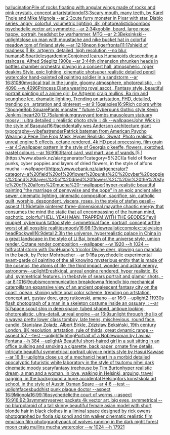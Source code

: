 [hallucination](https://www.ebank.nz/aiartgenerator?category=hallucination)[Pile of rocks floating with angular wings made of rocks and pink crystals, concept art](https://www.ebank.nz/aiartgenerator?category=Pile%20of%20rocks%20floating%20with%20angular%20wings%20made%20of%20rocks%20and%20pink%20crystals%2C%20concept%20art)[artstation](https://www.ebank.nz/aiartgenerator?category=artstation)[dof](https://www.ebank.nz/aiartgenerator?category=dof)[3:3](https://www.ebank.nz/aiartgenerator?category=3%3A3)[scary mouth, many teeth, by Karel Thole and Mike Mignola --ar 2:3](https://www.ebank.nz/aiartgenerator?category=scary%20mouth%2C%20many%20teeth%2C%20by%20Karel%20Thole%20and%20Mike%20Mignola%20--ar%202%3A3)[cute furry monster in Pixar with star, Diablo series, angry, colorful, volumetric lighting, 4k, photorealistic](https://www.ebank.nz/aiartgenerator?category=cute%20furry%20monster%20in%20Pixar%20with%20star%2C%20Diablo%20series%2C%20angry%2C%20colorful%2C%20volumetric%20lighting%2C%204k%2C%20photorealistic)[boombox psychedelic vector art symmetric --ar 2:3](https://www.ebank.nz/aiartgenerator?category=boombox%20psychedelic%20vector%20art%20symmetric%20--ar%202%3A3)[4k](https://www.ebank.nz/aiartgenerator?category=4k)[goblin, beard, large nose, happy, portrait, headshot by warhammer, MTG --ar 2:3](https://www.ebank.nz/aiartgenerator?category=goblin%2C%20beard%2C%20large%20nose%2C%20happy%2C%20portrait%2C%20headshot%20by%20warhammer%2C%20MTG%20--ar%202%3A3)[Beksinkski](https://www.ebank.nz/aiartgenerator?category=Beksinkski)[--uplight](https://www.ebank.nz/aiartgenerator?category=--uplight)[close up man with moustache and nike bucket hat in colorful meadow tom of finland style —ar 12:18](https://www.ebank.nz/aiartgenerator?category=close%20up%20man%20with%20moustache%20and%20nike%20bucket%20hat%20in%20colorful%20meadow%20tom%20of%20finland%20style%20%E2%80%94ar%2012%3A18)[neon tiger](https://www.ebank.nz/aiartgenerator?category=neon%20tiger)[frontal](https://www.ebank.nz/aiartgenerator?category=frontal)[](https://www.ebank.nz/aiartgenerator?category=)[11:17](https://www.ebank.nz/aiartgenerator?category=11%3A17)[shield of madness || 8k, artgerm, detailed, high resolution --no blur, humans](https://www.ebank.nz/aiartgenerator?category=shield%20of%20madness%20%7C%7C%208k%2C%20artgerm%2C%20detailed%2C%20high%20resolution%20--no%20blur%2C%20humans)[8:5](https://www.ebank.nz/aiartgenerator?category=8%3A5)[particles](https://www.ebank.nz/aiartgenerator?category=particles)[gardening](https://www.ebank.nz/aiartgenerator?category=gardening)[Conjoined Icarus Humanoids descending a staircase, Alfred Stieglitz 1900s --ar 3:4](https://www.ebank.nz/aiartgenerator?category=Conjoined%20Icarus%20Humanoids%20descending%20a%20staircase%2C%20Alfred%20Stieglitz%201900s%20--ar%203%3A4)[4th dimension shrunken heads in bottles chamber orchestra playing in a concert hall, atmospheric, roger deakins Style, epic lighting, cinematic shotsuper realistic detailed pencil watercolor hand-painted oil painting soldier in a sandstorm --ar 16:8](https://www.ebank.nz/aiartgenerator?category=4th%20dimension%20shrunken%20heads%20in%20bottles%20chamber%20orchestra%20playing%20in%20a%20concert%20hall%2C%20atmospheric%2C%20roger%20deakins%20Style%2C%20epic%20lighting%2C%20cinematic%20shotsuper%20realistic%20detailed%20pencil%20watercolor%20hand-painted%20oil%20painting%20soldier%20in%20a%20sandstorm%20--ar%2016%3A8)[1080](https://www.ebank.nz/aiartgenerator?category=1080)[mystical trail in the jungle, gloomy atmosphere, photorealistic, --h 4090 --w 4096](https://www.ebank.nz/aiartgenerator?category=mystical%20trail%20in%20the%20jungle%2C%20gloomy%20atmosphere%2C%20photorealistic%2C%20--h%204090%20--w%204096)[Princess Diana wearing royal ascot , Fantasy style, beautiful portrait painting of a anime girl, by Artgerm,craig mullins, Ba rim and seunghee lee, dramatic lighting, Trending on artstation, FHD, detailed,  trending on _artstation and pinterest --ar 9:16](https://www.ebank.nz/aiartgenerator?category=Princess%20Diana%20wearing%20royal%20ascot%20%2C%20Fantasy%20style%2C%20beautiful%20portrait%20painting%20of%20a%20anime%20girl%2C%20by%20Artgerm%2Ccraig%20mullins%2C%20Ba%20rim%20and%20seunghee%20lee%2C%20dramatic%20lighting%2C%20Trending%20on%20artstation%2C%20FHD%2C%20detailed%2C%20%20trending%20on%20_artstation%20and%20pinterest%20--ar%209%3A16)[galaxies](https://www.ebank.nz/aiartgenerator?category=galaxies)[16:9](https://www.ebank.nz/aiartgenerator?category=16%3A9)[Rich colors  white “SpongeBob SquarePants monster “  future Cyberpunk Gothic style Kevin Jenkins](https://www.ebank.nz/aiartgenerator?category=Rich%20colors%20%20white%20%E2%80%9CSpongeBob%20SquarePants%20monster%20%E2%80%9C%20%20future%20Cyberpunk%20Gothic%20style%20Kevin%20Jenkins)[lineart](https://www.ebank.nz/aiartgenerator?category=lineart)[20:12](https://www.ebank.nz/aiartgenerator?category=20%3A12)[.75](https://www.ebank.nz/aiartgenerator?category=.75)[aluminium](https://www.ebank.nz/aiartgenerator?category=aluminium)[graveyard tombs mausoleum statuary mossy :: ultra detailed :: realistic photo style :: 4k --wallpaper](https://www.ebank.nz/aiartgenerator?category=graveyard%20tombs%20mausoleum%20statuary%20mossy%20%3A%3A%20ultra%20detailed%20%3A%3A%20realistic%20photo%20style%20%3A%3A%204k%20--wallpaper)[John Wick in the style of Basquiat](https://www.ebank.nz/aiartgenerator?category=John%20Wick%20in%20the%20style%20of%20Basquiat)[16:9](https://www.ebank.nz/aiartgenerator?category=16%3A9)[accidentally wes Anderson architecture giant  typography](https://www.ebank.nz/aiartgenerator?category=accidentally%20wes%20Anderson%20architecture%20giant%20%20typography)[--vibefast](https://www.ebank.nz/aiartgenerator?category=--vibefast)[render](https://www.ebank.nz/aiartgenerator?category=render)[Patrick bateman from American Psycho Wearing a Pepe The Frog Mask, Hyper Realistic, Sweat, Photo realistic, unreal engine 5 effects, octane rendered, 4k HD post processing, film grain --ar 4:3](https://www.ebank.nz/aiartgenerator?category=Patrick%20bateman%20from%20American%20Psycho%20Wearing%20a%20Pepe%20The%20Frog%20Mask%2C%20Hyper%20Realistic%2C%20Sweat%2C%20Photo%20realistic%2C%20unreal%20engine%205%20effects%2C%20octane%20rendered%2C%204k%20HD%20post%20processing%2C%20film%20grain%20--ar%204%3A3)[wallpaper pattern in the style of Georgia o’keeffe,  flowers, sketched, pastel colours --ar 16:9](https://www.ebank.nz/aiartgenerator?category=wallpaper%20pattern%20in%20the%20style%20of%20Georgia%20o%E2%80%99keeffe%2C%20%20flowers%2C%20sketched%2C%20pastel%20colours%20--ar%2016%3A9)[16:9](https://www.ebank.nz/aiartgenerator?category=16%3A9)[](https://www.ebank.nz/aiartgenerator?category=)[tarot card, wal mart. ace of wands.](https://www.ebank.nz/aiartgenerator?category=tarot%20card%2C%20wal%20mart.%20ace%20of%20wands.)[5,](https://www.ebank.nz/aiartgenerator?category=5%2C)[a field of flower punks, cyber poppies and layers of dried flowers, in the style of alfons mucha --wallpaper](https://www.ebank.nz/aiartgenerator?category=a%20field%20of%20flower%20punks%2C%20cyber%20poppies%20and%20layers%20of%20dried%20flowers%2C%20in%20the%20style%20of%20alfons%20mucha%20--wallpaper)[hyper-realistic beautiful painting "the marriage of pennywise and the pope" in an epic ancient alien sewer, cinematic lighting, cinematic composition, sacrifice, sin, catholic guilt, worship, despondent, viscera, roses, in the style of stefan gesell--aspect 11:16](https://www.ebank.nz/aiartgenerator?category=hyper-realistic%20beautiful%20painting%20%22the%20marriage%20of%20pennywise%20and%20the%20pope%22%20in%20an%20epic%20ancient%20alien%20sewer%2C%20cinematic%20lighting%2C%20cinematic%20composition%2C%20sacrifice%2C%20sin%2C%20catholic%20guilt%2C%20worship%2C%20despondent%2C%20viscera%2C%20roses%2C%20in%20the%20style%20of%20stefan%20gesell--aspect%2011%3A16)[](https://www.ebank.nz/aiartgenerator?category=)[detaile,pinterest,three-dimensional,maya](https://www.ebank.nz/aiartgenerator?category=detaile%2Cpinterest%2Cthree-dimensional%2Cmaya)[the chaotic energy that consumes the mind the static that all encompassing of the human mind, pschotic, colorful](https://www.ebank.nz/aiartgenerator?category=the%20chaotic%20energy%20that%20consumes%20the%20mind%20the%20static%20that%20all%20encompassing%20of%20the%20human%20mind%2C%20pschotic%2C%20colorful)["HELL YEAH MAN, TRAPPEM WITH THE GEODES!"](https://www.ebank.nz/aiartgenerator?category=%22HELL%20YEAH%20MAN%2C%20TRAPPEM%20WITH%20THE%20GEODES%21%22)[evil muppet, cyberpunk tattoo style, symmetrical face, portrait, concept art](https://www.ebank.nz/aiartgenerator?category=evil%20muppet%2C%20cyberpunk%20tattoo%20style%2C%20symmetrical%20face%2C%20portrait%2C%20concept%20art)[the worst of all possible realities](https://www.ebank.nz/aiartgenerator?category=the%20worst%20of%20all%20possible%20realities)[moody](https://www.ebank.nz/aiartgenerator?category=moody)[16:9](https://www.ebank.nz/aiartgenerator?category=16%3A9)[8:13](https://www.ebank.nz/aiartgenerator?category=8%3A13)[view](https://www.ebank.nz/aiartgenerator?category=view)[realistic](https://www.ebank.nz/aiartgenerator?category=realistic)[complex::](https://www.ebank.nz/aiartgenerator?category=complex%3A%3A)[television head](https://www.ebank.nz/aiartgenerator?category=television%20head)[Rockwell](https://www.ebank.nz/aiartgenerator?category=Rockwell)[16:9](https://www.ebank.nz/aiartgenerator?category=16%3A9)[detail](https://www.ebank.nz/aiartgenerator?category=detail)[2:3](https://www.ebank.nz/aiartgenerator?category=2%3A3)[In the universe, hyperrealistic palace in China in a great landscape in the style of Li Bai, breath of the universe style, umion render, Octane render composition --wallpaper --w 1920 --h 1024 --hd](https://www.ebank.nz/aiartgenerator?category=In%20the%20universe%2C%20hyperrealistic%20palace%20in%20China%20in%20a%20great%20landscape%20in%20the%20style%20of%20Li%20Bai%2C%20breath%20of%20the%20universe%20style%2C%20umion%20render%2C%20Octane%20render%20composition%20--wallpaper%20--w%201920%20--h%201024%20--hd)[fractal storm with DunHuang's tricolor Divine deer, glowing sun mandala in the back, by Peter Mohrbacher  --ar 9:16](https://www.ebank.nz/aiartgenerator?category=fractal%20storm%20with%20DunHuang%27s%20tricolor%20Divine%20deer%2C%20glowing%20sun%20mandala%20in%20the%20back%2C%20by%20Peter%20Mohrbacher%20%20--ar%209%3A16)[a psychedelic experimental avant-garde oil painting of the all knowing mysterious entity that is made of the cosmos, the atoms of life, the third impact, wonder and astral energy, astronomy](https://www.ebank.nz/aiartgenerator?category=a%20psychedelic%20experimental%20avant-garde%20oil%20painting%20of%20the%20all%20knowing%20mysterious%20entity%20that%20is%20made%20of%20the%20cosmos%2C%20the%20atoms%20of%20life%2C%20the%20third%20impact%2C%20wonder%20and%20astral%20energy%2C%20astronomy)[--uplight](https://www.ebank.nz/aiartgenerator?category=--uplight)[Ereshkigal, unreal engine rendered, hyper realistic,  8k uhd, symmetrical features, in thebstyle of sears portrait and glamor shots, --ar 8:10](https://www.ebank.nz/aiartgenerator?category=Ereshkigal%2C%20unreal%20engine%20rendered%2C%20hyper%20realistic%2C%20%208k%20uhd%2C%20symmetrical%20features%2C%20in%20thebstyle%20of%20sears%20portrait%20and%20glamor%20shots%2C%20--ar%208%3A10)[16:9](https://www.ebank.nz/aiartgenerator?category=16%3A9)[cubism](https://www.ebank.nz/aiartgenerator?category=cubism)[communication breakdown](https://www.ebank.nz/aiartgenerator?category=communication%20breakdown)[a friendly bio mechanical caterpillar](https://www.ebank.nz/aiartgenerator?category=a%20friendly%20bio%20mechanical%20caterpillar)[an expansive view of an ancient opalescent fantasy city on the coast, ocean, shining white opal color scheme, trending on artstation, concept art, gustav dore, greg rutkowski, amano --ar 16:9 --uplight](https://www.ebank.nz/aiartgenerator?category=an%20expansive%20view%20of%20an%20ancient%20opalescent%20fantasy%20city%20on%20the%20coast%2C%20ocean%2C%20shining%20white%20opal%20color%20scheme%2C%20trending%20on%20artstation%2C%20concept%20art%2C%20gustav%20dore%2C%20greg%20rutkowski%2C%20amano%20--ar%2016%3A9%20--uplight)[2:1](https://www.ebank.nz/aiartgenerator?category=2%3A1)[1930s flash photograph of a man in a skeleton costume inside an ossuary :: --ar 5:7](https://www.ebank.nz/aiartgenerator?category=1930s%20flash%20photograph%20of%20a%20man%20in%20a%20skeleton%20costume%20inside%20an%20ossuary%20%3A%3A%20--ar%205%3A7)[space scout ship in deep space, tubed shaped, antique looking, photorealistic, ultra-detail, unreal engine --ar 16:9](https://www.ebank.nz/aiartgenerator?category=space%20scout%20ship%20in%20deep%20space%2C%20tubed%20shaped%2C%20antique%20looking%2C%20photorealistic%2C%20ultra-detail%2C%20unreal%20engine%20--ar%2016%3A9)[sunlight through the lip of a wave](https://www.ebank.nz/aiartgenerator?category=sunlight%20through%20the%20lip%20of%20a%20wave)[a pretty lower class tomboy, late teens, mischevious, round face, candid, Stanislaw Zoladz, Albert Birkle, Zdzisław Beksiński, 19th century London, 8K resolution, artstation, rule of thirds, great dynamic range --aspect 5:7 --test --uplight](https://www.ebank.nz/aiartgenerator?category=a%20pretty%20lower%20class%20tomboy%2C%20late%20teens%2C%20mischevious%2C%20round%20face%2C%20candid%2C%20Stanislaw%20Zoladz%2C%20Albert%20Birkle%2C%20Zdzis%C5%82aw%20Beksi%C5%84ski%2C%2019th%20century%20London%2C%208K%20resolution%2C%20artstation%2C%20rule%20of%20thirds%2C%20great%20dynamic%20range%20--aspect%205%3A7%20--test%20--uplight)[lighting](https://www.ebank.nz/aiartgenerator?category=lighting)[Portrait of a Noblewoman by Lavinia Fontana --h 384 --uplight](https://www.ebank.nz/aiartgenerator?category=Portrait%20of%20a%20Noblewoman%20by%20Lavinia%20Fontana%20--h%20384%20--uplight)[A Beautiful short-haired girl in a suit sitting in an office building and smoking a cigarette, back paper, ornate fine details, intricate beautiful symmetrical portrait,ukiyo-e prints style,by Hasui Kawase --ar 16:8](https://www.ebank.nz/aiartgenerator?category=A%20Beautiful%20short-haired%20girl%20in%20a%20suit%20sitting%20in%20an%20office%20building%20and%20smoking%20a%20cigarette%2C%20back%20paper%2C%20ornate%20fine%20details%2C%20intricate%20beautiful%20symmetrical%20portrait%2Cukiyo-e%20prints%20style%2Cby%20Hasui%20Kawase%20--ar%2016%3A8)[--uplight](https://www.ebank.nz/aiartgenerator?category=--uplight)[a close up of a mechanicl heart in a morbid detailed apocalyptic futuristic white laboratory in the style of tsutomu nihei dark cinematic moody scary](https://www.ebank.nz/aiartgenerator?category=a%20close%20up%20of%20a%20mechanicl%20heart%20in%20a%20morbid%20detailed%20apocalyptic%20futuristic%20white%20laboratory%20in%20the%20style%20of%20tsutomu%20nihei%20dark%20cinematic%20moody%20scary)[fantasy treehouse by Tim Burton](https://www.ebank.nz/aiartgenerator?category=fantasy%20treehouse%20by%20Tim%20Burton)[hyper realistic dream, a man and a woman, in love, walking in Helsinki, arguing, travel nagging, in the background a huge accidental Helsingfors konstskola art school, in the style of Austin Osman Spare --ar 4:6 --test --uplight](https://www.ebank.nz/aiartgenerator?category=hyper%20realistic%20dream%2C%20a%20man%20and%20a%20woman%2C%20in%20love%2C%20walking%20in%20Helsinki%2C%20arguing%2C%20travel%20nagging%2C%20in%20the%20background%20a%20huge%20accidental%20Helsingfors%20konstskola%20art%20school%2C%20in%20the%20style%20of%20Austin%20Osman%20Spare%20--ar%204%3A6%20--test%20--uplight)[faces](https://www.ebank.nz/aiartgenerator?category=faces)[buddhist punk plague doctor --aspect 16:9](https://www.ebank.nz/aiartgenerator?category=buddhist%20punk%20plague%20doctor%20--aspect%2016%3A9)[Mignola](https://www.ebank.nz/aiartgenerator?category=Mignola)[16:9](https://www.ebank.nz/aiartgenerator?category=16%3A9)[9:16](https://www.ebank.nz/aiartgenerator?category=9%3A16)[psychedelic](https://www.ebank.nz/aiartgenerator?category=psychedelic)[the court of worms --aspect 16:9](https://www.ebank.nz/aiartgenerator?category=the%20court%20of%20worms%20--aspect%2016%3A9)[16:9](https://www.ebank.nz/aiartgenerator?category=16%3A9)[2:3](https://www.ebank.nz/aiartgenerator?category=2%3A3)[symmetry](https://www.ebank.nz/aiartgenerator?category=symmetry)[server packets 4k vector art, big eyes, symmetrical --no blur](https://www.ebank.nz/aiartgenerator?category=server%20packets%204k%20vector%20art%2C%20big%20eyes%2C%20symmetrical%20--no%20blur)[polaroid of a tall skinny beautiful female asian model with short blonde hair in black clothes in a liminal space designed by rick owens photographed by floria sigisondi and tim walker cinematic realistic film emulsion film photography](https://www.ebank.nz/aiartgenerator?category=polaroid%20of%20a%20tall%20skinny%20beautiful%20female%20asian%20model%20with%20short%20blonde%20hair%20in%20black%20clothes%20in%20a%20liminal%20space%20designed%20by%20rick%20owens%20photographed%20by%20floria%20sigisondi%20and%20tim%20walker%20cinematic%20realistic%20film%20emulsion%20film%20photography)[pack of wolves running in the dark night forest moon craig mullins mucha watercolor --w 1024 --h 1792](https://www.ebank.nz/aiartgenerator?category=pack%20of%20wolves%20running%20in%20the%20dark%20night%20forest%20moon%20craig%20mullins%20mucha%20watercolor%20--w%201024%20--h%201792)[1](https://www.ebank.nz/aiartgenerator?category=1)